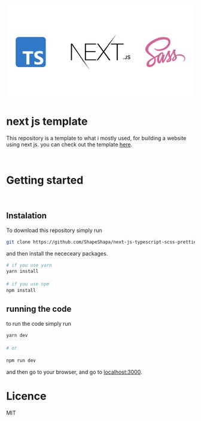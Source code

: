 ![Banner](images/Banner.png)

# next js template

This repository is a template to what i mostly used, for building a website using next js. you can check out the template [here](https://hello-world-chi-fawn.vercel.app/ "Template website").

<br>

# Getting started

<br>

## Instalation

To download this repository simply run

```bash
git clone https://github.com/ShapeShapa/next-js-typescript-scss-prettier-eslint-template.git
```

and then install the nececeary packages.

```zsh
# if you use yarn
yarn install

# if you use npm
npm install
```



## running the code

to run the code simply run

```zsh
yarn dev

# or

npm run dev
```

and then go to your browser, and go to [localhost:3000](http://localhost:3000/).



# Licence

MIT

